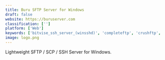 ```yaml
---
title: Buru SFTP Server for Windows
draft: false 
website: https://buruserver.com
classification: ['']
platform: ['Web']
keywords: ['bitvise_ssh_server_(winsshd)', 'completeftp', 'crushftp', 'dropbear_ssh_server_and_client', 'filezilla_server', 'folder_transfer', 'gene6_ftp_server', 'openssh', 'rssbus_connect', 'sftpplus', 'sendsecure.io', 'serv-u_ftp_server', 'tranxfer', 'win32-openssh', 'copssh', 'glitchi', 'mosh', 'vsftpd', 'zftpserver_suite']
image: logo.png
---
```

Lightweight SFTP / SCP / SSH Server for Windows.